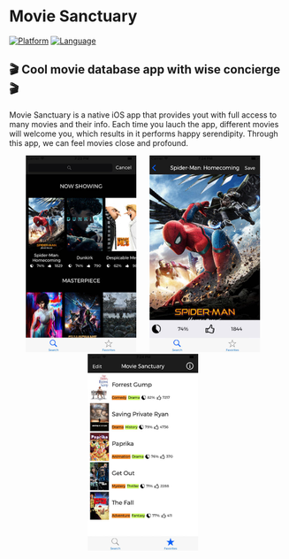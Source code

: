 # Movie Sanctuary

[![Platform](http://img.shields.io/badge/platform-ios-blue.svg?style=flat)](https://developer.apple.com/iphone/index.action)
[![Language](http://img.shields.io/badge/language-swift-brightgreen.svg?style=flat)](https://developer.apple.com/swift)

## 🎬 Cool movie database app with wise concierge 🎬

Movie Sanctuary is a native iOS app that provides yout with full access to many movies and their info. Each time you lauch the app, different movies will welcome you, which results in it performs happy serendipity. Through this app, we can feel movies close and profound.

<div align="center">
	<img src="https://github.com/creaaa/MovieSanctuary/blob/master/Screenshots/ms4min.jpg" width="200px" height="356px" style="margin-right: 20px">
	<img src="https://github.com/creaaa/MovieSanctuary/blob/master/Screenshots/ms3min.jpg" width="200px" height="356px" style="margin-right: 20px">
	<img src="https://github.com/creaaa/MovieSanctuary/blob/master/Screenshots/ms1min.jpg" width="200px" height="356px" style="margin-right: 20px">
</div>